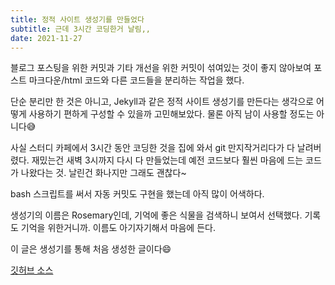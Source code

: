 ```yaml
---
title: 정적 사이트 생성기를 만들었다
subtitle: 근데 3시간 코딩한거 날림,,
date: 2021-11-27
---
```


블로그 포스팅을 위한 커밋과 기타 개선을 위한 커밋이 섞여있는 것이 좋지 않아보여 포스트 마크다운/html 코드와 다른 코드들을 분리하는 작업을 했다. 

단순 분리만 한 것은 아니고, Jekyll과 같은 정적 사이트 생성기를 만든다는 생각으로 어떻게 사용하기 편하게 구성할 수 있을까 고민해보았다. 물론 아직 남이 사용할 정도는 아니다😅

사실 스터디 카페에서 3시간 동안 코딩한 것을 집에 와서 git 만지작거리다가 다 날려버렸다. 재밌는건 새벽 3시까지 다시 다 만들었는데 예전 코드보다 훨씬 마음에 드는 코드가 나왔다는 것. 날린건 화나지만 그래도 괜찮다~

bash 스크립트를 써서 자동 커밋도 구현을 했는데 아직 많이 어색하다.

생성기의 이름은 Rosemary인데, 기억에 좋은 식물을 검색하니 보여서 선택했다. 기록도 기억을 위한거니까. 이름도 아기자기해서 마음에 든다. 

이 글은 생성기를 통해 처음 생성한 글이다😄

[깃허브 소스](https://github.com/Yeolyi/Rosemary)

